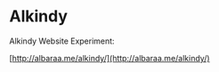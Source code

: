 Alkindy
=======

Alkindy Website Experiment:

[http://albaraa.me/alkindy/](http://albaraa.me/alkindy/)
